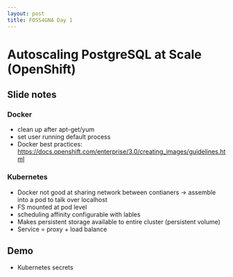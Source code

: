 ```yaml
---
layout: post
title: FOSS4GNA Day 1
---
```


# Autoscaling PostgreSQL at Scale (OpenShift)

## Slide notes

### Docker

* clean up after apt-get/yum
* set user running default process
* Docker best practices: https://docs.openshift.com/enterprise/3.0/creating_images/guidelines.html

### Kubernetes

* Docker not good at sharing network between contianers -> assemble into a pod to talk over localhost
* FS mounted at pod level
* scheduling affinity configurable with lables
* Makes persistent storage available to entire cluster (persistent volume)
* Service = proxy + load balance

## Demo

* Kubernetes secrets